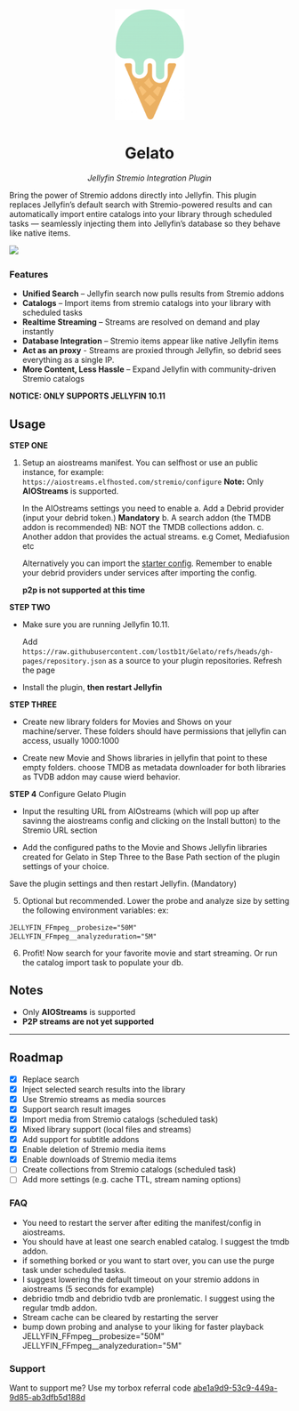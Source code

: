 <div align="center">
   <img width="125" src="logo.png" alt="Logo">
</div>

<div align="center">
  <h1><b>Gelato</b></h1>
  <p><i>Jellyfin Stremio Integration Plugin</i></p>
</div>

Bring the power of Stremio addons directly into Jellyfin. This plugin replaces Jellyfin’s default search with Stremio-powered results and can automatically import entire catalogs into your library through scheduled tasks — seamlessly injecting them into Jellyfin’s database so they behave like native items.

  <a href="https://discord.gg/t8mt5xbUk">
    <img src="https://img.shields.io/badge/Talk%20on-Discord-brightgreen">
  </a>

### Features
- **Unified Search** – Jellyfin search now pulls results from Stremio addons
- **Catalogs** – Import items from stremio catalogs into your library with scheduled tasks
- **Realtime Streaming** – Streams are resolved on demand and play instantly
- **Database Integration** – Stremio items appear like native Jellyfin items
- **Act as an proxy** - Streams are proxied through Jellyfin, so debrid sees everything as a single IP.
- **More Content, Less Hassle** – Expand Jellyfin with community-driven Stremio catalogs

**NOTICE: ONLY SUPPORTS JELLYFIN 10.11**

## Usage
**STEP ONE**
1. Setup an aiostreams manifest. You can selfhost or use an public instance, for example: `https://aiostreams.elfhosted.com/stremio/configure`
   **Note:** Only **AIOStreams** is supported.
      
   In the AIOstreams settings you need to enable 
   a. Add a Debrid provider (input your debrid token.) **Mandatory**
   b. A search addon  (the TMDB addon is recommended)  NB: NOT the TMDB collections addon.
   c. Another addon that provides the actual streams. e.g Comet, Mediafusion etc

   Alternatively you can import the [starter config](aiostreams-config.json). Remember to enable your debrid providers under services after importing the config.
   
   **p2p is not supported at this time**

**STEP TWO**
- Make sure you are running Jellyfin 10.11.
  
  Add `https://raw.githubusercontent.com/lostb1t/Gelato/refs/heads/gh-pages/repository.json` as a source  to your plugin repositories.  Refresh the page

- Install the plugin, **then restart Jellyfin**

**STEP THREE**
- Create new library folders for Movies and Shows on your machine/server. These folders should have permissions that jellyfin can access, usually 1000:1000

- Create new Movie and Shows libraries in jellyfin that point to these empty folders. choose TMDB as metadata downloader for both libraries as TVDB addon may cause wierd behavior.

**STEP 4**
Configure Gelato Plugin

- Input the resulting URL from AIOstreams (which will pop up after savinng the aiostreams config and clicking on the Install button) to the Stremio URL section

- Add the configured paths to the Movie and Shows Jellyfin libraries created for Gelato in Step Three to the Base Path section of the plugin settings of your choice.

Save the plugin settings and then restart Jellyfin. (Mandatory)


5. Optional but recommended. Lower the probe and analyze size by setting the following environment variables: ex:
```
JELLYFIN_FFmpeg__probesize="50M"
JELLYFIN_FFmpeg__analyzeduration="5M"
```

6. Profit! Now search for your favorite movie and start streaming. Or run the catalog import task to populate your db.

## Notes

- Only **AIOStreams** is supported
- **P2P streams are not yet supported**

---

## Roadmap

- [x] Replace search
- [x] Inject selected search results into the library
- [x] Use Stremio streams as media sources
- [x] Support search result images
- [x] Import media from Stremio catalogs (scheduled task)
- [x] Mixed library support (local files and streams)
- [x] Add support for subtitle addons
- [x] Enable deletion of Stremio media items
- [x] Enable downloads of Stremio media items
- [ ] Create collections from Stremio catalogs (scheduled task)
- [ ] Add more settings (e.g. cache TTL, stream naming options)

### FAQ

- You need to restart the server after editing the manifest/config in aiostreams.
- You should have at least one search enabled catalog. I suggest the tmdb addon.
- if something borked or you want to start over, you can use the purge task under scheduled tasks.
- I suggest lowering the default timeout on your stremio addons in aiostreams (5 seconds for example)
- debridio tmdb and debridio tvdb are pronlematic. I suggest using the regular tmdb addon.
- Stream cache can be cleared by restarting the server
- bump down probing and analyse to your liking for faster playback
  JELLYFIN_FFmpeg__probesize="50M" JELLYFIN_FFmpeg__analyzeduration="5M"

### Support

Want to support me? Use my torbox referral code <a target="_blank"
          href="https://www.torbox.app/subscription?referral=abe1a9d9-53c9-449a-9d85-ab3dfb5d188d">abe1a9d9-53c9-449a-9d85-ab3dfb5d188d</a>
